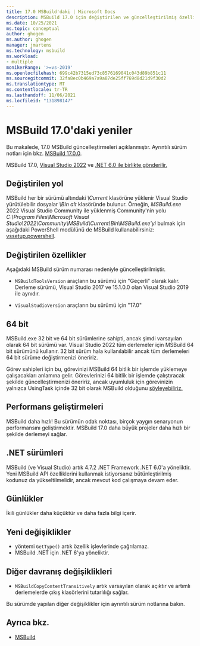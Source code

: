 ```yaml
---
title: 17.0 MSBuild'daki | Microsoft Docs
description: MSBuild 17.0 için değiştirilen ve güncelleştirilmiş özellikler hakkında bilgi alın ve sürüm notlarına bağlantı ekleyin.
ms.date: 10/25/2021
ms.topic: conceptual
author: ghogen
ms.author: ghogen
manager: jmartens
ms.technology: msbuild
ms.workload:
- multiple
monikerRange: '>=vs-2019'
ms.openlocfilehash: 699c42b7315ed73c8576169041c043d89b851c11
ms.sourcegitcommit: 32fa8ec0b469a7a9a87de25ff769d8d21d9f30d2
ms.translationtype: MT
ms.contentlocale: tr-TR
ms.lasthandoff: 11/06/2021
ms.locfileid: "131898147"
---
```

# <a name="whats-new-in-msbuild-170"></a>MSBuild 17.0'daki yeniler

Bu makalede, 17.0 MSBuild güncelleştirmeleri açıklanmıştır. Ayrıntılı sürüm notları için bkz. [MSBuild 17.0.0](https://github.com/dotnet/msbuild/releases/tag/v17.0.0).

MSBuild 17.0, [Visual Studio 2022](../ide/whats-new-visual-studio-2022.md) ve [.NET 6.0 ile birlikte gönderilir.](/dotnet/...)

## <a name="changed-path"></a>Değiştirilen yol

 MSBuild her bir sürümü altındaki *\Current* klasörüne yüklenir Visual Studio yürütülebilir dosyalar *\Bin alt* klasöründe bulunur. Örneğin, *MSBuild.exe* 2022 Visual Studio Community ile yüklenmiş Community'nin yolu *C:\Program Files\Microsoft Visual Studio\2022\Community\MSBuild\Current\Bin\MSBuild.exe'yi* bulmak için aşağıdaki PowerShell modülünü de MSBuild kullanabilirsiniz: [vssetup.powershell](https://github.com/Microsoft/vssetup.powershell).

## <a name="changed-properties"></a>Değiştirilen özellikler

 Aşağıdaki MSBuild sürüm numarası nedeniyle güncelleştirilmiştir.

- `MSBuildToolsVersion` araçların bu sürümü için "Geçerli" olarak kalır. Derleme sürümü, Visual Studio 2017 ve 15.1.0.0 olan Visual Studio 2019 ile aynıdır.

- `VisualStudioVersion` araçların bu sürümü için "17.0"

## <a name="64-bit"></a>64 bit

MSBuild.exe 32 bit ve 64 bit sürümlerine sahipti, ancak şimdi varsayılan olarak 64 bit sürümü var. Visual Studio 2022 tüm derlemeler için MSBuild 64 bit sürümünü kullanır. 32 bit sürüm hala kullanılabilir ancak tüm derlemeleri 64 bit sürüme değiştirmenizi öneririz.

Görev sahipleri için bu, görevinizi MSBuild 64 bitlik bir işlemde yüklemeye çalışacakları anlamına gelir. Görevlerinizi 64 bitlik bir işlemde çalıştıracak şekilde güncelleştirmenizi öneririz, ancak uyumluluk için görevinizin yalnızca UsingTask içinde 32 bit olarak MSBuild olduğunu [söyleyebiliriz.](../msbuild/how-to-configure-targets-and-tasks.md)

## <a name="performance-improvements"></a>Performans geliştirmeleri

MSBuild daha hızlı! Bu sürümün odak noktası, birçok yaygın senaryonun performansını geliştirmektir. MSBuild 17.0 daha büyük projeler daha hızlı bir şekilde derlemeyi sağlar.

## <a name="net-versions"></a>.NET sürümleri

MSBuild (ve Visual Studio) artık 4.7.2 .NET Framework .NET 6.0'a yöneliktir. Yeni MSBuild API özelliklerini kullanmak istiyorsanız bütünleştirilmiş kodunuz da yükseltilmelidir, ancak mevcut kod çalışmaya devam eder.

## <a name="logs"></a>Günlükler

İkili günlükler daha küçüktür ve daha fazla bilgi içerir.

## <a name="breaking-changes"></a>Yeni değişiklikler

- yöntemi `GetType()` artık özellik işlevlerinde çağrılamaz.
- MSBuild .NET için .NET 6'ya yöneliktir.

## <a name="other-behavior-changes"></a>Diğer davranış değişiklikleri

- `MSBuildCopyContentTransitively` artık varsayılan olarak açıktır ve artımlı derlemelerde çıkış klasörlerini tutarlılığı sağlar.

Bu sürümde yapılan diğer değişiklikler için ayrıntılı sürüm notlarına bakın.

## <a name="see-also"></a>Ayrıca bkz.

- [MSBuild](../msbuild/msbuild.md)
